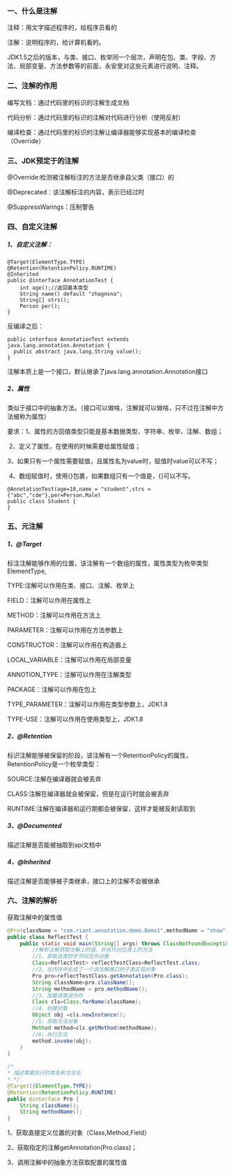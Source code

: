 ### 一、什么是注解

注释：用文字描述程序的，给程序员看的

注解：说明程序的，给计算机看的。

JDK1.5之后的版本，与类、接口、枚举同一个层次，声明在包、类、字段、方法、局部变量、方法参数等的前面，永安里对这些元素进行说明、注释。



### 二、注解的作用

编写文档：通过代码里的标识的注解生成文档

代码分析：通过代码里的标识的注解对代码进行分析（使用反射）

编译检查：通过代码里的标识的注解让编译器能够实现基本的编译检查（Override）



### 三、JDK预定于的注解

@Override:检测被注解标注的方法是否继承自父类（接口）的

@Deprecated：该注解标注的内容，表示已经过时

@SuppressWarings：压制警告



### 四、自定义注解

##### 1、自定义注解：

```
@Target(ElementType.TYPE)
@Retention(RetentionPolicy.RUNTIME)
@Inherited
public @interface AnnotationTest {
    int age();//返回基本类型
    String name() default "zhagnsna";
    String[] strs();
    Person per();
}

```

反编译之后：

```
public interface AnnotationTest extends java.lang.annotation.Annotation {
  public abstract java.lang.String value();
}

```

注解本质上是一个接口，默认继承了java.lang.annotation.Annotation接口

##### 2、属性

类似于接口中的抽象方法。（接口可以做啥，注解就可以做啥，只不过在注解中方法被称为属性）

要求：1、属性的方回值类型只能是基本数据类型、字符串、枚举、注解、数组；

​			2、定义了属性，在使用的时候需要给属性赋值；

​			3、如果只有一个属性需要赋值，且属性名为value时，赋值时value可以不写；

​			4、数组赋值时，使用{}包裹，如果数组只有一个值是，{}可以不写。

```
@AnnotationTest(age=10,name = "student",strs = {"abc","cde"},per=Person.Male)
public class Student {
}
```



### 五、元注解

##### 1、@Target 

标注注解能够作用的位置，该注解有一个数组的属性，属性类型为枚举类型ElementType,

TYPE:注解可以作用在类、接口、注解、枚举上

FIELD：注解可以作用在属性上

METHOD：注解可以作用在方法上

PARAMETER：注解可以作用在方法参数上

CONSTRUCTOR：注解可以作用在构造器上

LOCAL_VARIABLE：注解可以作用在局部变量

ANNOTION_TYPE：注解可以作用在注解类型

PACKAGE：注解可以作用在包上

TYPE_PARAMETER：注解可以作用在类型参数上，JDK1.8

TYPE-USE：注解可以作用在使用类型上，JDK1.8

##### 2、@Retention

标识注解能够被保留的阶段，该注解有一个RetentionPolicy的属性，RetentionPolicy是一个枚举类型：

SOURCE:注解在编译器就会被丢弃

CLASS:注解在编译器就会被保留，但是在运行时就会被丢弃

RUNTIME:注解在编译器和运行期都会被保留，这样才能被反射读取到

##### 3、@Documented

描述注解是否能被抽取到api文档中

##### 4、@Inherited

描述注解是否能够被子类继承，接口上的注解不会被继承





### 六、注解的解析

获取注解中的属性值

```java
@Pro(className = "com.riant.annotation.demo.Demo1",methodName = "show")
public class ReflectTest {
    public static void main(String[] args) throws ClassNotFoundException, IllegalAccessException, InstantiationException, NoSuchMethodException, InvocationTargetException {
        //解析注解获取注解上的值，并执行对应类上的方法
        //1、获取该类的字节码文件对象
        Class<ReflectTest> reflectTestClass=ReflectTest.class;
        //2、在内存中生成了一个该注解接口的子类实现对象
        Pro pro=reflectTestClass.getAnnotation(Pro.class);
        String className=pro.className();
        String methodName = pro.methodName();
        //3、加载该类进内存
        Class cls=Class.forName(className);
        //4、创建对象
        Object obj =cls.newInstance();
        //5、获取方法对象
        Method method=cls.getMethod(methodName);
        //6、执行方法
        method.invoke(obj);
    }
}

/*
* 描述需要执行的类名和方法名
* */
@Target({ElementType.TYPE})
@Retention(RetentionPolicy.RUNTIME)
public @interface Pro {
    String className();
    String methodName();
}

```

1、获取直接定义位置的对象（Class,Method,Field）

2、获取指定的注解getAnnotation(Pro.class)；

3、调用注解中的抽象方法获取配置的属性值

